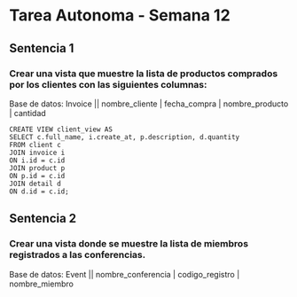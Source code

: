 # Tarea Autonoma - Semana 12

## Sentencia 1
### Crear una vista que muestre la lista de productos comprados por los clientes con las siguientes columnas: 
Base de datos: Invoice || 
nombre_cliente | fecha_compra | nombre_producto | cantidad

```
CREATE VIEW client_view AS
SELECT c.full_name, i.create_at, p.description, d.quantity
FROM client c 
JOIN invoice i
ON i.id = c.id
JOIN product p 
ON p.id = c.id
JOIN detail d
ON d.id = c.id;

```

## Sentencia 2
### Crear una vista donde se muestre la lista de miembros registrados a las conferencias.
Base de datos: Event ||
nombre_conferencia | codigo_registro | nombre_miembro 

```

```

